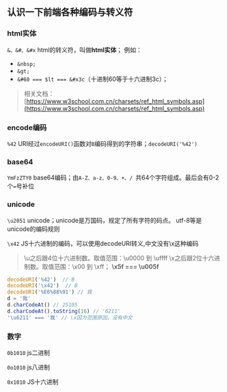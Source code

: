 
## 认识一下前端各种编码与转义符
### html实体
`&、&#、&#x` html的转义符，叫做**html实体**；
例如：
* `&nbsp;` 
* `&gt;`  
* `&#60 === $lt === &#x3c`（十进制60等于十六进制3c）；

> 相关文档：[https://www.w3school.com.cn/charsets/ref_html_symbols.asp](https://www.w3school.com.cn/charsets/ref_html_symbols.asp)

### encode编码

`%42`  URI经过`encodeURI()`函数对`B`编码得到的字符串；`decodeURI('%42')`

### base64

`YmFzZTY0`  base64编码；由`A-Z、a-z、0-9、+、/ `共64个字符组成。最后会有0-2个`=`号补位

### unicode

`\u2051` unicode；unicode是万国码，规定了所有字符的码点。 utf-8等是unicode的编码规则

`\x42` JS十六进制的编码，可以使用decodeURI转义,中文没有\x这种编码
> \u之后跟4位十六进制数。取值范围：\u0000 到 \uffff
> \x之后跟2位十六进制数。取值范围：\x00 到 \xff； 
> **\x5f === \u005f**

```js
decodeURI('%42')  // B
decodeURI('\x42')  // B
decodeURI('%E6%88%91') // 我
d = '我'
d.charCodeAt() // 25105
d.charCodeAt().toString(16) // '6211'
'\u6211' === '我' // \x因为范围原因，没有中文
```

### 数字

`0b1010` js二进制

`0o1010` js八进制

`0x1010` JS十六进制

